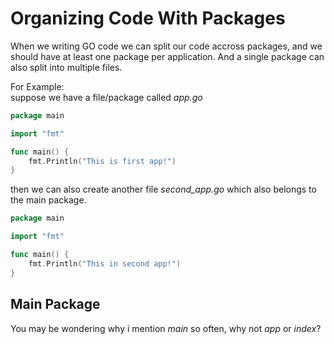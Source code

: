 # Organizing Code With Packages

When we writing GO code we can split our code accross packages, and we should have at least one package per application. And a single package can also split into multiple files.

For Example:\
suppose we have a file/package called _app.go_

```go
package main

import "fmt"

func main() {
    fmt.Println("This is first app!")
}
```
then we can also create another file _second_app.go_ which also belongs to the main package.

```go
package main

import "fmt"

func main() {
    fmt.Println("This in second app!")
}
```

## Main Package
You may be wondering why i mention _main_ so often, why not _app_ or _index_?
